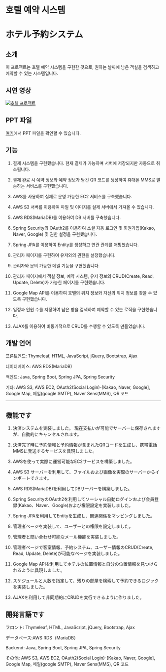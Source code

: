 # 호텔 예약 시스템
# ホテル予約システム

## 소개

이 프로젝트는 호텔 예약 시스템을 구현한 것으로, 원하는 날짜에 남은 객실을 검색하고 예약할 수 있는 시스템입니다.

## 시연 영상

[![호텔 프로젝트](http://img.youtube.com/vi/iDZ5_dUCReo/0.jpg)](https://youtu.be/iDZ5_dUCReo?t=0s) 

## PPT 파일

[여기](https://github.com/joyoungwook-korean/SpringBootSt_0706/files/7835296/Track2_4.1.pdf)에서 PPT 파일을 확인할 수 있습니다.

## 기능

1. 결제 시스템을 구현했습니다. 현재 결제가 가능하며 서버에 저장되지만 자동으로 취소됩니다.

2. 결제 완료 시 예약 정보와 예약 정보가 담긴 QR 코드를 생성하여 휴대폰 MMS로 발송하는 서비스를 구현했습니다.

3. AWS를 사용하여 실제로 운영 가능한 EC2 서비스를 구축했습니다.

4. AWS S3 서버를 이용하여 파일 및 이미지를 실제 서버에서 가져올 수 있습니다.

5. AWS RDS(MariaDB)를 이용하여 DB 서버를 구축했습니다.

6. Spring Security의 OAuth2를 이용하여 소셜 자동 로그인 및 회원가입(Kakao, Naver, Google) 및 권한 설정을 구현했습니다.

7. Spring JPA를 이용하여 Entity를 생성하고 연관 관계를 매핑했습니다.

8. 관리자 페이지를 구현하여 유저와의 권한을 설정했습니다.

9. 관리자와 문의 가능한 메일 기능을 구현했습니다.

10. 관리자 페이지에서 객실 정보, 예약 시스템, 유저 정보의 CRUD(Create, Read, Update, Delete)가 가능한 페이지를 구현했습니다.

11. Google Map API를 이용하여 호텔의 위치 정보와 자신의 위치 정보를 찾을 수 있도록 구현했습니다.

12. 일정과 인원 수를 지정하여 남은 방을 검색하여 예약할 수 있는 로직을 구현했습니다.

13. AJAX를 이용하여 비동기적으로 CRUD를 수행할 수 있도록 만들었습니다.

## 개발 언어

프론트엔드: Thymeleaf, HTML, JavaScript, jQuery, Bootstrap, Ajax

데이터베이스: AWS RDS(MariaDB)

백엔드: Java, Spring Boot, Spring JPA, Spring Security

기타: AWS S3, AWS EC2, OAuth2(Social Login)-[Kakao, Naver, Google], Google Map, 메일(google SMTP), Naver Sens(MMS), QR 코드

---

## 機能です

1. 決済システムを実装しました。 現在支払いが可能でサーバーに保存されますが、自動的にキャンセルされます。

2. 決済完了時に予約情報と予約情報が含まれたQRコードを生成し、携帯電話MMSに発送するサービスを具現しました。

3. AWSを使って実際に運営可能なEC2サービスを構築しました。

4. AWS S3 サーバーを利用して、ファイルおよび画像を実際のサーバーからインポートできます。

5. AWS RDS(MariaDB)を利用してDBサーバーを構築しました。

6. Spring SecurityのOAuth2を利用してソーシャル自動ログインおよび会員登録(Kakao、Naver、Google)および権限設定を実装しました。

7. Spring JPAを利用してEntityを生成し、関連関係をマッピングしました。

8. 管理者ページを実装して、ユーザーとの権限を設定しました。

9. 管理者と問い合わせ可能なメール機能を実装しました。

10. 管理者ページで客室情報、予約システム、ユーザー情報のCRUD(Create, Read, Update, Delete)が可能なページを実装しました。

11. Google Map APIを利用してホテルの位置情報と自分の位置情報を見つけられるように具現しました。

12. スケジュールと人数を指定して、残りの部屋を検索して予約できるロジックを実装しました。

13. AJAXを利用して非同期的にCRUDを実行できるように作りました。

## 開発言語です

フロント: Thymeleaf, HTML, JavaScript, jQuery, Bootstrap, Ajax

データベース:AWS RDS（MariaDB）

Backend: Java, Spring Boot, Spring JPA, Spring Security

その他: AWS S3, AWS EC2, OAuth2(Social Login)-[Kakao, Naver, Google], Google Map, 메일(google SMTP), Naver Sens(MMS), QR 코드
